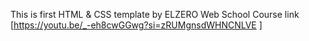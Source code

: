 This is first HTML & CSS template by ELZERO Web School
Course link [https://youtu.be/_-eh8cwGGwg?si=zRUMgnsdWHNCNLVE ]
